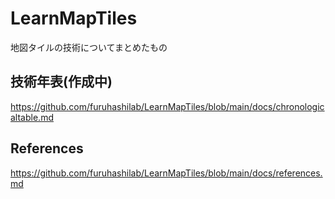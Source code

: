 # LearnMapTiles
地図タイルの技術についてまとめたもの

## 技術年表(作成中)
https://github.com/furuhashilab/LearnMapTiles/blob/main/docs/chronologicaltable.md

## References
https://github.com/furuhashilab/LearnMapTiles/blob/main/docs/references.md
